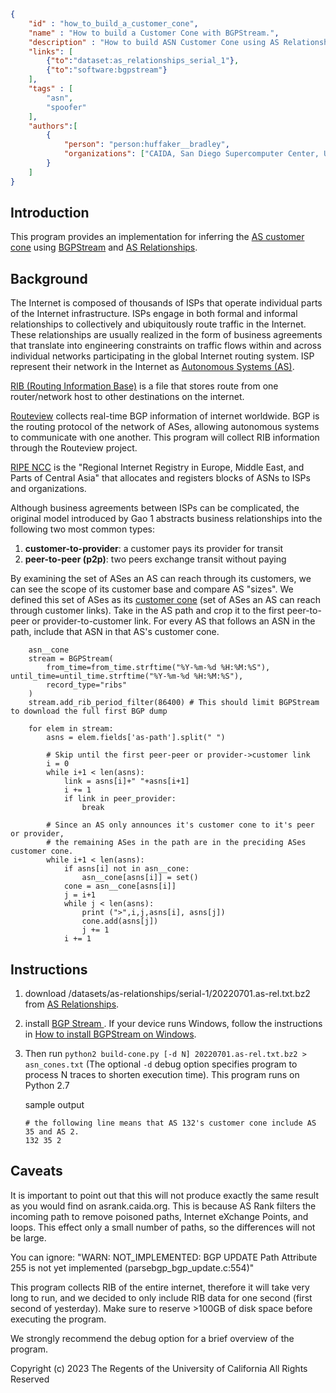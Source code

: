 ~~~json
{
    "id" : "how_to_build_a_customer_cone",
    "name" : "How to build a Customer Cone with BGPStream.",
    "description" : "How to build ASN Customer Cone using AS Relationship data and BGPStream.",
    "links": [
        {"to":"dataset:as_relationships_serial_1"},
        {"to":"software:bgpstream"}
    ],
    "tags" : [
        "asn",
        "spoofer"
    ],
    "authors":[
        {
            "person": "person:huffaker__bradley",
            "organizations": ["CAIDA, San Diego Supercomputer Center, University of California San Diego"]
        }
    ]
}
~~~

## Introduction

This program provides an implementation for inferring the <a href="https://asrank.caida.org/about#cone">AS customer cone</a>
using <a href="https://bgpstream.caida.org/">BGPStream</a> and <a href="https://www.caida.org/catalog/datasets/as-relationships/">AS
Relationships</a>.

## Background

The Internet is composed of thousands of ISPs that operate individual parts of the Internet infrastructure. 
ISPs engage in both formal and informal relationships to collectively and ubiquitously route traffic in the Internet. 
These relationships are usually realized in the form of business agreements that translate into engineering constraints 
on traffic flows within and across individual networks participating in the global Internet routing system.
ISP represent their network in the Internet as 
<a href="https://en.wikipedia.org/wiki/Autonomous_system_%28Internet%29">Autonomous Systems (AS)</a>.

<a href="https://en.wikipedia.org/wiki/Routing_table#:~:text=In%20computer%20networking%2C%20a%20routing,distances)%20associated%20with%20those%20routes.">RIB (Routing Information Base)</a> 
is a file that stores route from one router/network host to other destinations on the internet.

<a href="http://www.routeviews.org/routeviews/">Routeview</a> collects real-time BGP information of internet worldwide.
BGP is the routing protocol of the network of ASes, allowing autonomous systems to communicate with one another. This program will 
collect RIB information through the Routeview project.

<a href="https://www.ripe.net/">RIPE NCC</a> is the "Regional Internet Registry in Europe, Middle East, and Parts of Central Asia"
that allocates and registers blocks of ASNs to ISPs and organizations.  


Although business agreements between ISPs can be complicated, the original model introduced by Gao 1 abstracts business relationships 
into the following two most common types:

 1. **customer-to-provider**: a customer pays its provider for transit
 1. **peer-to-peer (p2p)**: two peers exchange transit without paying



By examining the set of ASes an AS can reach through its customers, we can see the scope of 
its customer base and compare AS "sizes". We defined this set of ASes as its <a href="https://www.caida.org/catalog/papers/2013_asrank/asrank.pdf">
customer cone</a> (set of ASes an AS can reach through customer links).
Take in the AS path and crop it to the first peer-to-peer or provider-to-customer link.
For every AS that follows an ASN in the path, include that ASN in that AS's customer cone.

~~~
    asn__cone
    stream = BGPStream(
        from_time=from_time.strftime("%Y-%m-%d %H:%M:%S"), until_time=until_time.strftime("%Y-%m-%d %H:%M:%S"),
        record_type="ribs"
    )
    stream.add_rib_period_filter(86400) # This should limit BGPStream to download the full first BGP dump

    for elem in stream:
        asns = elem.fields['as-path'].split(" ")

        # Skip until the first peer-peer or provider->customer link
        i = 0
        while i+1 < len(asns):
            link = asns[i]+" "+asns[i+1] 
            i += 1
            if link in peer_provider:
                break

        # Since an AS only announces it's customer cone to it's peer or provider,
        # the remaining ASes in the path are in the preciding ASes customer cone.
        while i+1 < len(asns):
            if asns[i] not in asn__cone:
                asn__cone[asns[i]] = set()
            cone = asn__cone[asns[i]]
            j = i+1
            while j < len(asns):
                print (">",i,j,asns[i], asns[j])
                cone.add(asns[j])
                j += 1
            i += 1
~~~


## Instructions

1. download /datasets/as-relationships/serial-1/20220701.as-rel.txt.bz2 from 
<a href="https://www.caida.org/catalog/datasets/as-relationships/">AS Relationships</a>.
2. install <a href="https://bgpstream.caida.org/v2-whats-new"> BGP Stream </a>. If your device runs Windows, follow the instructions in [How to install BGPStream on Windows](https://placeholderlink.net).
3. Then run ``python2 build-cone.py [-d N] 20220701.as-rel.txt.bz2 > asn_cones.txt``
   (The optional ``-d`` debug option specifies program to process N traces to shorten execution time).
   This program runs on Python 2.7


   sample output
   ~~~
   # the following line means that AS 132's customer cone include AS 35 and AS 2.
   132 35 2
   ~~~


## Caveats

It is important to point out that this will not produce exactly the same result as 
you would find on asrank.caida.org.  This is because AS Rank filters the incoming 
path to remove poisoned paths, Internet eXchange Points, and loops.  This effect
only a small number of paths, so the differences will not be large.

You can ignore: "WARN: NOT_IMPLEMENTED: BGP UPDATE Path Attribute 255 is not yet implemented (parsebgp_bgp_update.c:554)"

This program collects RIB of the entire internet, therefore it will take very long to run, and we decided to only
include RIB data for one second (first second of yesterday). Make sure to reserve >100GB of disk space before executing the program.


We strongly recommend the debug option for a brief overview of the program. 


Copyright (c) 2023 The Regents of the University of California
All Rights Reserved
